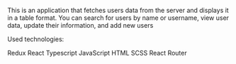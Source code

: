 This is an application that fetches users data from the server and displays it in a table format. You can search for users by name or username, view user data, update their information, and add new users

Used technologies:

Redux
React
Typescript
JavaScript
HTML
SCSS
React Router
